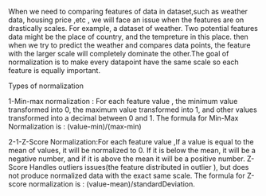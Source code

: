 When we need to comparing features of data in dataset,such as weather data, housing price ,etc , we will face an issue when the features are on drastically  scales.
For example, a dataset of weather. Two potential features data might be the place of country, and the tempreture in this place. then when we try to predict the weather and compares data points, the feature with the larger scale will completely dominate the other.The goal of normalization is to make every datapoint have the same scale so each feature is equally important. 

Types of normalization 

1-Min-max normalization : For each feature value , the minimum value transformed into  0, the maximum value  transformed into  1, and  other values  transformed into a decimal between 0 and 1. The formula for Min-Max Normalization  is : (value-min)/(max-min)

2-1-Z-Score Normalization:For each feature value ,If a value is equal to the mean of values, it will be normalized to 0. If it is below the mean, it will be a negative number, and if it is above the mean it will be a positive number. Z-Score Handles outliers issues(the feature distributed in outlier ), but does not produce normalized data with the exact same scale. The formula for Z-score normalization is : (value-mean)/standardDeviation.
